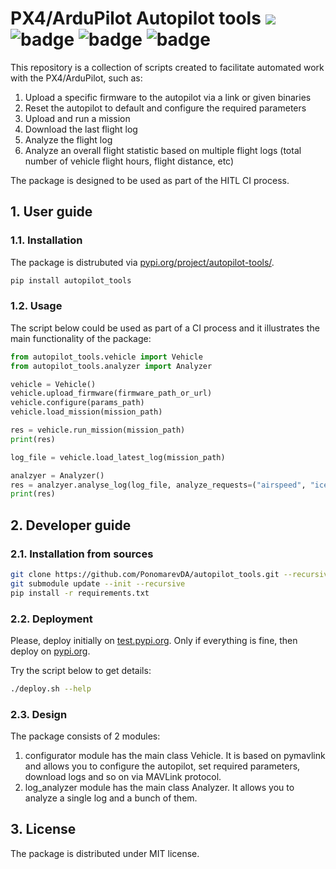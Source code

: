 # PX4/ArduPilot Autopilot tools ![](https://badge.fury.io/py/autopilot-tools.svg) ![badge](https://github.com/PonomarevDA/autopilot_tools/actions/workflows/build_package.yml/badge.svg) ![badge](https://github.com/PonomarevDA/autopilot_tools/actions/workflows/pylint.yml/badge.svg) ![badge](https://github.com/PonomarevDA/autopilot_tools/actions/workflows/tests.yml/badge.svg)

This repository is a collection of scripts created to facilitate automated work with the PX4/ArduPilot, such as:
1. Upload a specific firmware to the autopilot via a link or given binaries
2. Reset the autopilot to default and configure the required parameters
3. Upload and run a mission
4. Download the last flight log
5. Analyze the flight log
6. Analyze an overall flight statistic based on multiple flight logs (total number of vehicle flight hours, flight distance, etc)

The package is designed to be used as part of the HITL CI process.

## 1. User guide

### 1.1. Installation

The package is distrubuted via [pypi.org/project/autopilot-tools/](https://pypi.org/project/autopilot-tools/).

```bash
pip install autopilot_tools
```

### 1.2. Usage

The script below could be used as part of a CI process and it illustrates the main functionality of the package:

```python
from autopilot_tools.vehicle import Vehicle
from autopilot_tools.analyzer import Analyzer

vehicle = Vehicle()
vehicle.upload_firmware(firmware_path_or_url)
vehicle.configure(params_path)
vehicle.load_mission(mission_path)

res = vehicle.run_mission(mission_path)
print(res)

log_file = vehicle.load_latest_log(mission_path)

analzyer = Analyzer()
res = analzyer.analyse_log(log_file, analyze_requests=("airspeed", "ice", "esc_status"))
print(res)
```

## 2. Developer guide

### 2.1. Installation from sources

```bash
git clone https://github.com/PonomarevDA/autopilot_tools.git --recursive
git submodule update --init --recursive
pip install -r requirements.txt
```

### 2.2. Deployment

Please, deploy initially on [test.pypi.org](https://test.pypi.org/project/autopilot-tools/). Only if everything is fine, then deploy on [pypi.org](https://pypi.org/project/autopilot-tools/).

Try the script below to get details:

```bash
./deploy.sh --help
```

### 2.3. Design

The package consists of 2 modules:
1. configurator module has the main class Vehicle. It is based on pymavlink and allows you to configure the autopilot, set required parameters, download logs and so on via MAVLink protocol.
2. log_analyzer module has the main class Analyzer. It allows you to analyze a single log and a bunch of them.

## 3. License

The package is distributed under MIT license.
